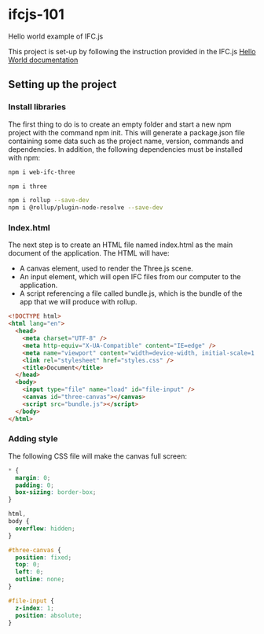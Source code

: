 # ifcjs-101

Hello world example of IFC.js

This project is set-up by following the instruction provided in the IFC.js [Hello World documentation](https://ifcjs.github.io/info/docs/Hello%20world)

## Setting up the project

### Install libraries

The first thing to do is to create an empty folder and start a new npm project with the command npm init. This will generate a package.json file containing some data such as the project name, version, commands and dependencies. In addition, the following dependencies must be installed with npm:

```bash
npm i web-ifc-three

npm i three

npm i rollup --save-dev
npm i @rollup/plugin-node-resolve --save-dev
```

### Index.html

The next step is to create an HTML file named index.html as the main document of the application. The HTML will have:

- A canvas element, used to render the Three.js scene.
- An input element, which will open IFC files from our computer to the application.
- A script referencing a file called bundle.js, which is the bundle of the app that we will produce with rollup.

```html
<!DOCTYPE html>
<html lang="en">
  <head>
    <meta charset="UTF-8" />
    <meta http-equiv="X-UA-Compatible" content="IE=edge" />
    <meta name="viewport" content="width=device-width, initial-scale=1.0" />
    <link rel="stylesheet" href="styles.css" />
    <title>Document</title>
  </head>
  <body>
    <input type="file" name="load" id="file-input" />
    <canvas id="three-canvas"></canvas>
    <script src="bundle.js"></script>
  </body>
</html>
```

### Adding style

The following CSS file will make the canvas full screen:

```css
* {
  margin: 0;
  padding: 0;
  box-sizing: border-box;
}

html,
body {
  overflow: hidden;
}

#three-canvas {
  position: fixed;
  top: 0;
  left: 0;
  outline: none;
}

#file-input {
  z-index: 1;
  position: absolute;
}
```
